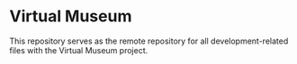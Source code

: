 # Virtual Museum
This repository serves as the remote repository for all development-related files with the Virtual Museum project.
